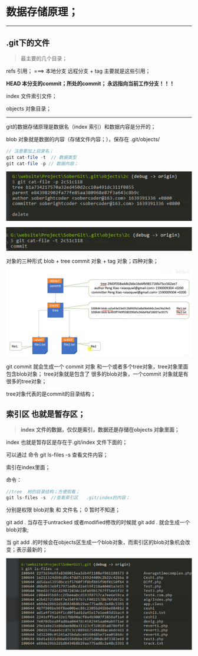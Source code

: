 #  数据存储原理；



---

## .git下的文件

>最主要的几个目录；

refs  引用； ===> 本地分支  远程分支 + tag 主要就是这些引用；

**HEAD 本分支的commit；所处的commit； 永远指向当前工作分支！！！**

index 文件索引文件；

objects 对象目录；

---



git的数据存储原理是数据名（index 索引）和数据内容是分开的；



blob 对象就是数据的内容（存储文件内容；），保存在 .git/objects/

````php
// 注意要加上目录名；
git cat-file -t  // 数据类型  
git cat-file -p // 数据内容；
````

![image-20221215004338846](git的数据存储原理.assets/image-20221215004338846.png)



![image-20221215004408628](git的数据存储原理.assets/image-20221215004408628.png)





对象的三种形式 blob  + tree commit  对象 + tag 对象；四种对象；



![image-20231119032935775](./git%E7%9A%84%E6%95%B0%E6%8D%AE%E5%AD%98%E5%82%A8%E5%8E%9F%E7%90%86.assets/image-20231119032935775.png)

git commit 就会生成一个 commit 对象 和一个或者多个tree对象，tree对象里面包含blob对象； tree对象就是包含了 很多的blob对象，一个commit 对象就是有很多的tree对象；

tree对象代表的是commit的目录结构；



## 索引区 也就是暂存区；

>**index 文件的数据，仅仅是索引，数据还是存储在objects 对象里面；**

index  也就是暂存区是存在于.git/index 文件下面的；

可以通过 命令 git ls-files -s  查看文件内容；

索引在index里面；

命令：

`````php
//tree  树的目录结构；方便观看；
git ls-files -s  //查看索引区   .git/index的内容；
`````

分别是权限  blob对象 和 文件名； 0 暂时不知道；



git add  .  当存在于untracked 或者modified修改的时候就  git add .  就会生成一个blob对象;

当 git  add .的时候会在objects区生成一个blob对象，而索引区的blob对象机会改变；表示最新的；



![image-20221215004939626](git的数据存储原理.assets/image-20221215004939626.png)

